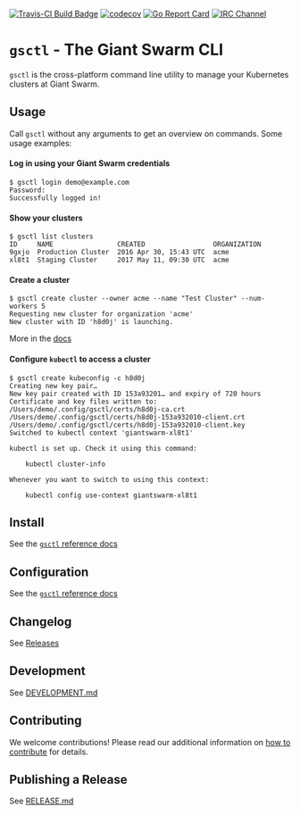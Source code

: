 [![Travis-CI Build Badge](https://api.travis-ci.org/giantswarm/gsctl.svg?branch=master)](https://travis-ci.org/giantswarm/gsctl)
[![codecov](https://codecov.io/gh/giantswarm/gsctl/branch/master/graph/badge.svg)](https://codecov.io/gh/giantswarm/gsctl)
[![Go Report Card](https://goreportcard.com/badge/github.com/giantswarm/gsctl)](https://goreportcard.com/report/github.com/giantswarm/gsctl)
[![IRC Channel](https://img.shields.io/badge/irc-%23giantswarm-blue.svg)](https://kiwiirc.com/client/irc.freenode.net/#giantswarm)

# `gsctl` - The Giant Swarm CLI

`gsctl` is the cross-platform command line utility to manage your Kubernetes clusters at Giant Swarm.

## Usage

Call `gsctl` without any arguments to get an overview on commands. Some usage examples:

#### Log in using your Giant Swarm credentials

```nohighlight
$ gsctl login demo@example.com
Password:
Successfully logged in!
```

#### Show your clusters

```nohighlight
$ gsctl list clusters
ID     NAME                CREATED                 ORGANIZATION
9gxjo  Production Cluster  2016 Apr 30, 15:43 UTC  acme
xl8t1  Staging Cluster     2017 May 11, 09:30 UTC  acme
```

#### Create a cluster

```nohighlight
$ gsctl create cluster --owner acme --name "Test Cluster" --num-workers 5
Requesting new cluster for organization 'acme'
New cluster with ID 'h8d0j' is launching.
```

More in the [docs](https://docs.giantswarm.io/reference/gsctl/create-cluster/)

#### Configure `kubectl` to access a cluster

```nohighlight
$ gsctl create kubeconfig -c h8d0j
Creating new key pair…
New key pair created with ID 153a93201… and expiry of 720 hours
Certificate and key files written to:
/Users/demo/.config/gsctl/certs/h8d0j-ca.crt
/Users/demo/.config/gsctl/certs/h8d0j-153a932010-client.crt
/Users/demo/.config/gsctl/certs/h8d0j-153a932010-client.key
Switched to kubectl context 'giantswarm-xl8t1'

kubectl is set up. Check it using this command:

    kubectl cluster-info

Whenever you want to switch to using this context:

    kubectl config use-context giantswarm-xl8t1
```

## Install

See the [`gsctl` reference docs](https://docs.giantswarm.io/reference/gsctl/#install)

## Configuration

See the [`gsctl` reference docs](https://docs.giantswarm.io/reference/gsctl/#configuration)

## Changelog

See [Releases](https://github.com/giantswarm/gsctl/releases)

## Development

See [DEVELOPMENT.md](https://github.com/giantswarm/gsctl/blob/master/DEVELOPMENT.md)

## Contributing

We welcome contributions! Please read our additional information on [how to contribute](https://github.com/giantswarm/gsctl/blob/master/CONTRIBUTING.md) for details.

## Publishing a Release

See [RELEASE.md](https://github.com/giantswarm/gsctl/blob/master/RELEASE.md)
